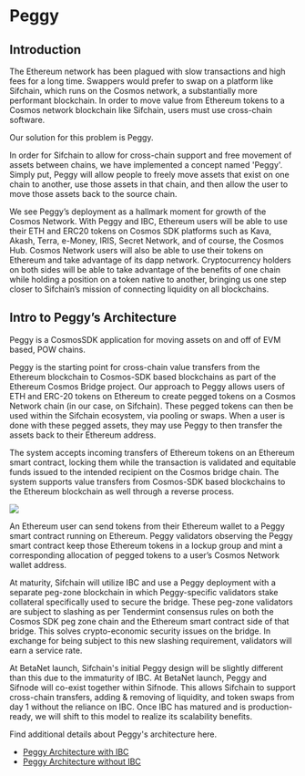 # Peggy

## Introduction

The Ethereum network has been plagued with slow transactions and high fees for a long time. Swappers would prefer to swap on a platform like Sifchain, which runs on the Cosmos network, a substantially more performant blockchain. In order to move value from Ethereum tokens to a Cosmos network blockchain like Sifchain, users must use cross-chain software.

Our solution for this problem is Peggy.

In order for Sifchain to allow for cross-chain support and free movement of assets between chains, we have implemented a concept named 'Peggy'. Simply put, Peggy will allow people to freely move assets that exist on one chain to another, use those assets in that chain, and then allow the user to move those assets back to the source chain.

We see Peggy’s deployment as a hallmark moment for growth of the Cosmos Network. With Peggy and IBC, Ethereum users will be able to use their ETH and ERC20 tokens on Cosmos SDK platforms such as Kava, Akash, Terra, e-Money, IRIS, Secret Network, and of course, the Cosmos Hub. Cosmos Network users will also be able to use their tokens on Ethereum and take advantage of its dapp network. Cryptocurrency holders on both sides will be able to take advantage of the benefits of one chain while holding a position on a token native to another, bringing us one step closer to Sifchain’s mission of connecting liquidity on all blockchains.

## **Intro to Peggy’s Architecture**

Peggy is a CosmosSDK application for moving assets on and off of EVM based, POW chains.

Peggy is the starting point for cross-chain value transfers from the Ethereum blockchain to Cosmos-SDK based blockchains as part of the Ethereum Cosmos Bridge project. Our approach to Peggy allows users of ETH and ERC-20 tokens on Ethereum to create pegged tokens on a Cosmos Network chain \(in our case, on Sifchain\). These pegged tokens can then be used within the Sifchain ecosystem, via pooling or swaps. When a user is done with these pegged assets, they may use Peggy to then transfer the assets back to their Ethereum address.

The system accepts incoming transfers of Ethereum tokens on an Ethereum smart contract, locking them while the transaction is validated and equitable funds issued to the intended recipient on the Cosmos bridge chain. The system supports value transfers from Cosmos-SDK based blockchains to the Ethereum blockchain as well through a reverse process.

![](../.gitbook/assets/screen-shot-2021-01-14-at-12.55.57-pm.png)

An Ethereum user can send tokens from their Ethereum wallet to a Peggy smart contract running on Ethereum. Peggy validators observing the Peggy smart contract keep those Ethereum tokens in a lockup group and mint a corresponding allocation of pegged tokens to a user’s Cosmos Network wallet address.

At maturity, Sifchain will utilize IBC and use a Peggy deployment with a separate peg-zone blockchain in which Peggy-specific validators stake collateral specifically used to secure the bridge. These peg-zone validators are subject to slashing as per Tendermint consensus rules on both the Cosmos SDK peg zone chain and the Ethereum smart contract side of that bridge. This solves crypto-economic security issues on the bridge. In exchange for being subject to this new slashing requirement, validators will earn a service rate.

At BetaNet launch, Sifchain's initial Peggy design will be slightly different than this due to the immaturity of IBC. At BetaNet launch, Peggy and Sifnode will co-exist together within Sifnode. This allows Sifchain to support cross-chain transfers, adding & removing of liquidity, and token swaps from day 1 without the reliance on IBC. Once IBC has matured and is production-ready, we will shift to this model to realize its scalability benefits.

Find additional details about Peggy's architecture here.

* [Peggy Architecture with IBC](https://github.com/Sifchain/peggy/blob/develop/docs/sifchain-peggy-architecture.md)
* [Peggy Architecture without IBC](https://github.com/Sifchain/peggy/blob/develop/docs/sifchain-peggy-architecture-no-ibc.md) 

